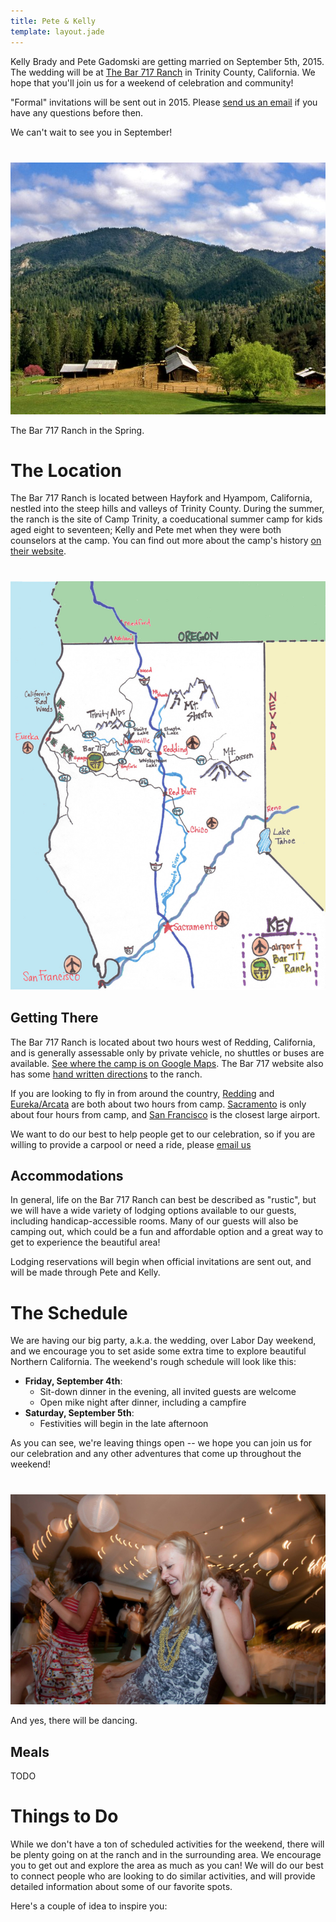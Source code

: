 ```yaml
---
title: Pete & Kelly
template: layout.jade
---
```


Kelly Brady and Pete Gadomski are getting married on September 5th, 2015.
The wedding will be at [The Bar 717 Ranch](http://www.bar717.com/) in Trinity County, California.
We hope that you'll join us for a weekend of celebration and community!

"Formal" invitations will be sent out in 2015.
Please [send us an email](mailto:kp@bradygadomski.com) if you have any questions before then.

We can't wait to see you in September!

<div class="row" style="margin-top: 40px;">
<div class="col-md-8 col-md-offset-2">
<div class="thumbnail">
  <img src="bar-717-spring.jpg" class="img-responsive">
  <div class="caption">
    <p>The Bar 717 Ranch in the Spring.</p>
  </div>
</div>
</div>
</div>


# The Location

The Bar 717 Ranch is located between Hayfork and Hyampom, California, nestled into the steep hills and valleys of Trinity County.
During the summer, the ranch is the site of Camp Trinity, a coeducational summer camp for kids aged eight to seventeen; Kelly and Pete met when they were both counselors at the camp.
You can find out more about the camp's history [on their website](http://www.bar717.com/history/).

<div class="row" style="margin-top: 40px;">
<div class="col-md-8 col-md-offset-2">
<p><a href="california-map.jpg"><img src="california-map-small.jpg" class="img-responsive"></a></p>
</div>
</div>

## Getting There

The Bar 717 Ranch is located about two hours west of Redding, California, and is generally assessable only by private vehicle, no shuttles or buses are available.
[See where the camp is on Google Maps](https://www.google.com/maps/place/Bar+717+Ranch/@40.6205833,-123.3770636,15z/data=!4m2!3m1!1s0x54d3bd20c45d22b5:0x636ee857e506bb94).
The Bar 717 website also has some [hand written directions](http://www.bar717.com/about-us/location/) to the ranch.

If you are looking to fly in from around the country, [Redding](http://www.ci.redding.ca.us/transeng/airports/index.htm) and [Eureka/Arcata](https://plus.google.com/100151413109057686697/about?gl=us&hl=en) are both about two hours from camp.
[Sacramento](http://www.sacramento.aero/smf/) is only about four hours from camp, and [San Francisco](http://www.flysfo.com/) is the closest large airport.

We want to do our best to help people get to our celebration, so if you are willing to provide a carpool or need a ride, please [email us](mailto:kp@bradygadomski.com)


## Accommodations

In general, life on the Bar 717 Ranch can best be described as "rustic", but we will have a wide variety of lodging options available to our guests, including handicap-accessible rooms.
Many of our guests will also be camping out, which could be a fun and affordable option and a great way to get to experience the beautiful area!

Lodging reservations will begin when official invitations are sent out, and will be made through Pete and Kelly.


# The Schedule

We are having our big party, a.k.a. the wedding, over Labor Day weekend, and we encourage you to set aside some extra time to explore beautiful Northern California.
The weekend's rough schedule will look like this:

- **Friday, September 4th**: 
  - Sit-down dinner in the evening, all invited guests are welcome
  - Open mike night after dinner, including a campfire
- **Saturday, September 5th**:
  - Festivities will begin in the late afternoon

As you can see, we're leaving things open -- we hope you can join us for our celebration and any other adventures that come up throughout the weekend!

<div class="row" style="margin-top: 40px;">
<div class="col-md-6 col-md-offset-3">
<div class="thumbnail">
  <img src="dancing.jpg" class="img-responsive">
  <div class="caption">
    <p>And yes, there will be dancing.</p>
  </div>
</div>
</div>
</div>

## Meals

TODO


# Things to Do

While we don't have a ton of scheduled activities for the weekend, there will be plenty going on at the ranch and in the surrounding area.
We encourage you to get out and explore the area as much as you can!
We will do our best to connect people who are looking to do similar activities, and will provide detailed information about some of our favorite spots.

Here's a couple of idea to inspire you:


